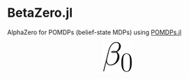 # BetaZero.jl
AlphaZero for POMDPs (belief-state MDPs) using [POMDPs.jl](https://github.com/JuliaPOMDP/POMDPs.jl)

<p align="center">
    <img src="./media/betazero.svg"/>
</p>